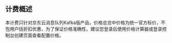 ## 计费概述
本计费只针对京东云消息队列Kafka版产品，价格总览中价格为统一官方标价，不包用户括折扣优惠，为了保证价格准确性，建议您登录后使用价格计算器或登录控制台创建页面查看配置价格。</br>
